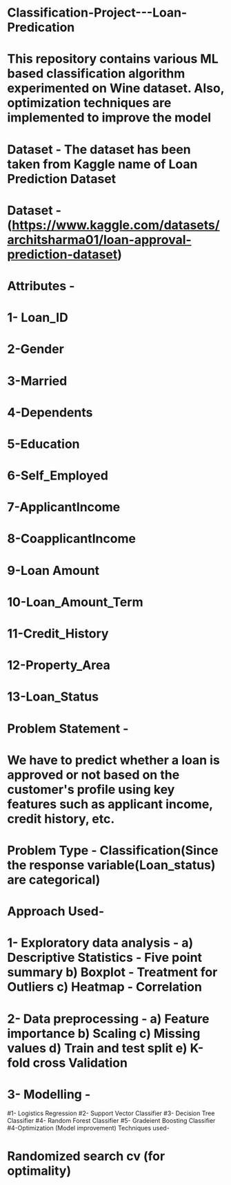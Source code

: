 # Classification-Project---Loan-Predication
# This repository contains various ML based classification algorithm experimented on Wine dataset. Also, optimization techniques are implemented to improve the model
# Dataset - The dataset has been taken from Kaggle name of Loan Prediction Dataset
# Dataset - (https://www.kaggle.com/datasets/architsharma01/loan-approval-prediction-dataset)
# Attributes -
# 1- Loan_ID  
# 2-Gender
# 3-Married 
# 4-Dependents
# 5-Education 
# 6-Self_Employed
# 7-ApplicantIncome
# 8-CoapplicantIncome
# 9-Loan Amount
# 10-Loan_Amount_Term 
# 11-Credit_History 
# 12-Property_Area
# 13-Loan_Status
# Problem Statement - 
# We have to predict whether a loan is approved or not based on the customer's profile using key features such as applicant income, credit history, etc.
# Problem Type - Classification(Since the response variable(Loan_status) are categorical)
# Approach Used-
# 1- Exploratory data analysis - a) Descriptive Statistics - Five point summary b) Boxplot - Treatment for Outliers c) Heatmap - Correlation
# 2- Data preprocessing - a) Feature importance b) Scaling c) Missing values d) Train and test split e) K-fold cross Validation
# 3- Modelling -
#1- Logistics Regression 
#2- Support Vector Classifier
#3- Decision Tree Classifier
#4- Random Forest Classifier
#5- Gradeient Boosting Classifier
#4-Optimization (Model improvement) Techniques used- 
# Randomized search cv (for optimality)




